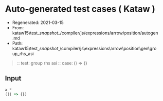 # Auto-generated test cases ( Kataw )
- Regenerated: 2021-03-15
- From: kataw15\test\__snapshot__/compiler/js/expressions/arrow/position/autogen.md
- Path: kataw15\test\__snapshot__\compiler\js\expressions\arrow\position\gen\group_rhs_asi
> :: test: group rhs asi
> :: case: () => {}
## Input

`````js
x *
(() => {})
`````
